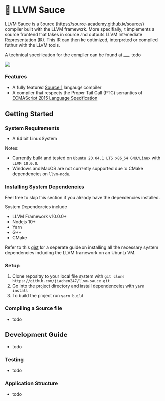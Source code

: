 # :rocket: LLVM Sauce 

LLVM Sauce is a Source (https://source-academy.github.io/source/) compiler built with the LLVM framework. More specifially, it implements a source frontend that takes in source and outputs LLVM Intemediate Representation (IR). This IR can then be optimized, interpreted or compiled futhur with the LLVM tools.

A technical specification for the compiler can be found at ___. todo

![](https://i.imgur.com/NExfvra.png)

### Features
- A fully featured [Source 1](https://source-academy.github.io/source/source_1/) langauge compiler
- A compiler that respects the Proper Tail Call (PTC) semantics of [ECMAScript 2015 Language Specification](https://262.ecma-international.org/6.0/#sec-preparefortailcall)


## Getting Started

### System Requirements
- A 64 bit Linux System

Notes:
- Currently build and tested on `Ubuntu 20.04.1 LTS x86_64 GNU/Linux` with `LLVM 10.0.0`.
- Windows and MacOS are not currently supported due to CMake dependencies on `llvm-node`.

### Installing System Dependencies
Feel free to skip this section if you already have the dependencies installed.

System Dependencies include
- LLVM Framework v10.0.0+
- Nodejs 10+
- Yarn
- G++
- CMake

Refer to this [gist](https://gist.github.com/jiachen247/d6e85aedd34fa570284dd981ae3f00bb) for a seperate guide on installing all the necessary system dependencies including the LLVM framework on an Ubuntu VM.

### Setup
1. Clone repositry to your local file system with `git clone https://github.com/jiachen247/llvm-sauce.git`
2. Go into the project directory and install dependenceies with `yarn install`
3. To build the project run `yarn build`

### Compiling a Source file
- todo

## Development Guide
- todo

### Testing
- todo

### Application Structure
- todo

<!-- ## Usage

You will want to build the package first.
```
yarn
yarn build
```
Following which, you can execute the program with `yarn start`. For example
```
yarn start -p tests/source0/test1.js
``` -->

<!-- ## Testing

We have a very rudimentary test script since there is not much else that we
need. To write a test, create a file named `test_<description>.js` inside
`/tests/source?/`. Tests have this format:
```js
<source_program>
// expected output
```
Note that only the *last line* is taken as expected output. For the program
to even compile it must also be a proper Source comment. Spaces immediately
after `//` does not matter. To test multiple things at the same time, it may
be useful to know that `display()` is varag and you can do `display(a,b,c)`
for example. It is most helpful to look at existing tests and copy/paste them.

There might be some quirks that one must keep in mind to write tests. These
occur because there is no effort put into sanitizing things because it is not
needed right now.

- All numbers are `double`. Printed numbers go to 6 decimal places, even for
example `display(3)`
- Booleans are `int1`. Therefore `display(true)` gives `1`, and
`display(false)` gives `0`.
- Display spaces out its arguments with a single space. -->